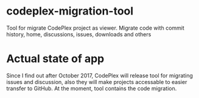 # codeplex-migration-tool
Tool for migrate CodePlex project as viewer. Migrate code with commit history, home, discussions, issues, downloads and others

# Actual state of app
Since I find out after October 2017, CodePlex will release tool for migrating issues and discussion, also they will make projects accessable to easier transfer to GitHub.
At the moment, tool contains the code migration.
